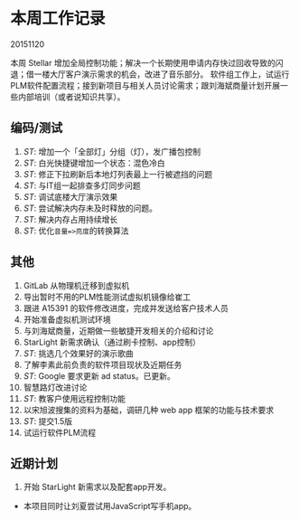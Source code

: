 # 本周工作记录

20151120

本周 Stellar 增加全局控制功能；解决一个长期使用申请内存快过回收导致的闪退；借一楼大厅客户演示需求的机会，改进了音乐部分。
软件组工作上，试运行PLM软件配置流程；接到新项目与相关人员讨论需求；跟刘海斌商量计划开展一些内部培训（或者说知识共享）。

## 编码/测试

1. *ST*: 增加一个「全部灯」分组（灯），发广播包控制
2. *ST*: 白光快捷键增加一个状态：混色冷白
3. *ST*: 修正下拉刷新后本地灯列表最上一行被遮挡的问题
4. *ST*: 与IT组一起排查多灯同步问题
5. *ST*: 调试底楼大厅演示效果
6. *ST*: 尝试解决内存未及时释放的问题。
7. *ST*: 解决内存占用持续增长
8. *ST*: 优化`音量=>亮度`的转换算法

## 其他

1. GitLab 从物理机迁移到虚拟机
2. 导出暂时不用的PLM性能测试虚拟机镜像给崔工
3. 跟进 A15391 的软件修改进度，完成并发送给客户技术人员
4. 开始准备虚拟机测试环境
5. 与刘海斌商量，近期做一些敏捷开发相关的介绍和讨论
6. StarLight 新需求确认（通过刷卡控制、app控制）
7. *ST*: 挑选几个效果好的演示歌曲
8. 了解李素此前负责的软件项目现状及近期任务
9. *ST*: Google 要求更新 ad status。已更新。
10. 智慧路灯改进讨论
11. *ST*: 教客户使用远程控制功能
12. 以宋旭波搜集的资料为基础，调研几种 web app 框架的功能与技术要求
13. *ST*: 提交1.5版
14. 试运行软件PLM流程

## 近期计划

1. 开始 StarLight 新需求以及配套app开发。
  - 本项目同时让刘夏尝试用JavaScript写手机app。